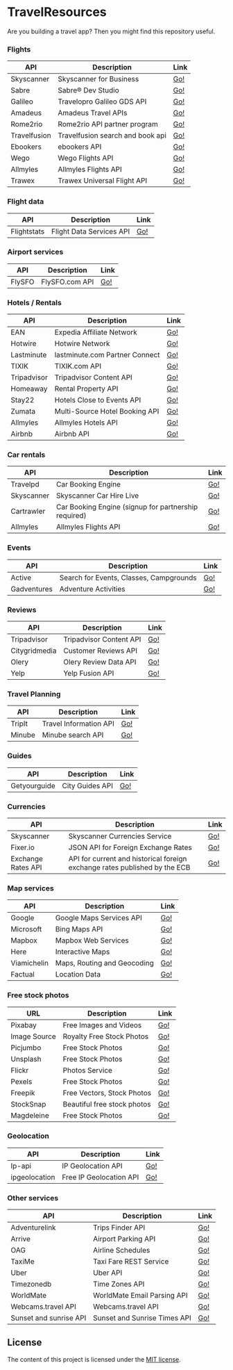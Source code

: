 # TravelResources
Are you building a travel app? Then you might find this repository useful.

### Flights

| API | Description | Link |
|---|---|---|
| Skyscanner | Skyscanner for Business | [Go!](https://skyscanner.github.io/slate/#api-documentation) |
| Sabre | Sabre® Dev Studio | [Go!](https://developer.sabre.com/docs/read/REST_APIs) |
| Galileo | Travelopro Galileo GDS API | [Go!](https://www.travelopro.com/galileo-gds-api-integration.php) |
| Amadeus | Amadeus Travel APIs | [Go!](https://developers.amadeus.com) |
| Rome2rio | Rome2rio API partner program | [Go!](https://www.rome2rio.com/documentation/) |
| Travelfusion | Travelfusion search and book api | [Go!](http://xmldocs.travelfusion.com/home/search-and-book-api) |
| Ebookers | ebookers API | [Go!](https://www.ebookers.com/p/network-affiliate) |
| Wego | Wego Flights API | [Go!](http://support.wan.travel/hc/en-us/articles/200191669) |
| Allmyles | Allmyles Flights API | [Go!](http://docs.allmyles.apiary.io/#) |
| Trawex | Trawex Universal Flight API | [Go!](https://www.trawex.com/flight-api.php) |

### Flight data

| API | Description | Link |
|---|---|---|
| Flightstats | Flight Data Services API | [Go!](https://developer.flightstats.com/api-docs/airports/v1) |

### Airport services

| API | Description | Link |
|---|---|---|
| FlySFO | FlySFO.com API | [Go!](http://www.flysfo.com/api-documentation) |

### Hotels / Rentals

| API | Description | Link |
|---|---|---|
| EAN | Expedia Affiliate Network | [Go!](https://developer.expediapartnersolutions.com/) |
| Hotwire | Hotwire Network | [Go!](http://developer.hotwire.com/) |
| Lastminute | lastminute.com Partner Connect  | [Go!](http://connect.lastminute.com/Developer) |
| TIXIK | TIXIK.com API | [Go!](http://www.tixik.com/info/api/) |
| Tripadvisor | Tripadvisor Content API | [Go!](https://developer-tripadvisor.com/content-api/) |
| Homeaway | Rental Property API | [Go!](https://www.homeaway.com/platform/developer-api)
| Stay22 | Hotels Close to Events API | [Go!](https://www.stay22.com/docs)
| Zumata | Multi-Source Hotel Booking API | [Go!](https://www.zumata.com/travel-solutions/hotel-api/)
| Allmyles | Allmyles Hotels API | [Go!](http://docs.allmyles.apiary.io/#) |
| Airbnb | Airbnb API | [Go!](https://www.airbnb.co.uk/partner)

### Car rentals

| API | Description | Link |
|---|---|---|
| Travelpd | Car Booking Engine | [Go!](http://www.travelpd.com/car-booking-engine) |
| Skyscanner | Skyscanner Car Hire Live | [Go!](https://skyscanner.github.io/slate/) |
| Cartrawler | Car Booking Engine (signup for partnership required) | [Go!](https://www.cartrawler.com/ct/) |
| Allmyles | Allmyles Flights API | [Go!](https://allmyles.docs.apiary.io/) |

### Events

| API | Description | Link |
|---|---|---|
| Active | Search for Events, Classes, Campgrounds | [Go!](http://developer.active.com/) |
| Gadventures | Adventure Activities | [Go!](https://developers.gadventures.com/docs/index.html) |

### Reviews

| API | Description | Link |
|---|---|---|
| Tripadvisor | Tripadvisor Content API | [Go!](https://developer-tripadvisor.com/content-api/) |
| Citygridmedia | Customer Reviews API | [Go!](https://citygridmedia.atlassian.net/wiki/spaces/citygridv2/overview) |
| Olery | Olery Review Data API | [Go!](http://www.olery.com/api/) |
| Yelp | Yelp Fusion API | [Go!](https://www.yelp.com/developers/documentation/v3) |

### Travel Planning

| API | Description | Link |
|---|---|---|
| TripIt | Travel Information API | [Go!](https://www.tripit.com/developer) |
| Minube | Minube search API | [Go!](http://papi.minube.com/docs/) |

### Guides

| API | Description | Link |
|---|---|---|
| Getyourguide |  City Guides API | [Go!](https://api.getyourguide.com/) |

### Currencies

| API | Description | Link |
|---|---|---|
| Skyscanner | Skyscanner Currencies Service | [Go!](https://skyscanner.github.io/slate/#currencies) |
| Fixer.io | JSON API for Foreign Exchange Rates | [Go!](http://fixer.io/) |
| Exchange Rates API | API for current and historical foreign exchange rates published by the ECB | [Go!](https://exchangeratesapi.io/) |

### Map services

| API | Description | Link |
|---|---|---|
| Google | Google Maps Services API | [Go!](https://cloud.google.com/maps-platform/) |
| Microsoft | Bing Maps API | [Go!](https://www.microsoft.com/en-us/maps/choose-your-bing-maps-api) |
| Mapbox | Mapbox Web Services | [Go!](https://docs.mapbox.com/api/) |
| Here | Interactive Maps | [Go!](https://developer.here.com/develop/javascript-api) |
| Viamichelin | Maps, Routing and Geocoding | [Go!](https://api.viamichelin.com/) |
| Factual | Location Data | [Go!](https://developer.factual.com/docs/places-overview) |

### Free stock photos

| URL | Description | Link |
|---|---|---|
| Pixabay  | Free Images and Videos | [Go!](https://pixabay.com/) |
| Image Source | Royalty Free Stock Photos | [Go!](http://www.imagesource.com/royalty-free) |
| Picjumbo  | Free Stock Photos | [Go!](https://picjumbo.com/) |
| Unsplash  | Free Stock Photos | [Go!](https://unsplash.com/) |
| Flickr  | Photos Service | [Go!](https://www.flickr.com/services/api/) |
| Pexels  | Free Stock Photos | [Go!](https://www.pexels.com/) |
| Freepik | Free Vectors, Stock Photos | [Go!](https://www.freepik.com/) |
| StockSnap | Beautiful free stock photos | [Go!](https://stocksnap.io/) |
| Magdeleine | Free Stock Photos | [Go!](https://magdeleine.co/) |


### Geolocation

| API | Description | Link |
|---|---|---|
| Ip-api | IP Geolocation API | [Go!](http://ip-api.com/docs/) |
| ipgeolocation | Free IP Geolocation API | [Go!](https://ipgeolocation.io/) |

### Other services

| API | Description | Link |
|---|---|---|
| Adventurelink | Trips Finder API | [Go!](http://api.adventurelink.com/) |
| Arrive | Airport Parking API | [Go!](http://developer.parkwhiz.com/) |
| OAG | Airline Schedules | [Go!](http://www.oag.com/schedules/schedulesondemand) |
| TaxiMe | Taxi Fare REST Service | [Go!](http://www.taxime.com/developers/) |
| Uber | Uber API  | [Go!](https://developer.uber.com/) |
| Timezonedb | Time Zones API | [Go!](https://timezonedb.com/api) |
| WorldMate | WorldMate Email Parsing API  | [Go!](https://developers.worldmate.com/) |
| Webcams.travel API | Webcams.travel API  | [Go!](http://www.webcams.travel/developers/) |
| Sunset and sunrise API | Sunset and Sunrise Times API  | [Go!](http://sunrise-sunset.org/api) |

## License

The content of this project is licensed under the [MIT license](http://opensource.org/licenses/mit-license.php).
